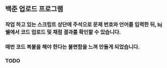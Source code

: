 ## 백준 업로드 프로그램
### 작업 하고 있는 스크립트 상단에 주석으로 문제 번호와 언어를 입력한 뒤, bj 쉘에서 코드 업로드 및 채점 결과를 확인할 수 있습니다. 
### 매번 코드 복붙을 해야 한다는 불편함을 느껴 만들게 되었습니다.
### TODO
